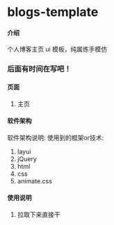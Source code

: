 # blogs-template

#### 介绍
个人博客主页 ui 模板，纯属练手模仿
### 后面有时间在写吧！

#### 页面

1.  主页

#### 软件架构
软件架构说明:
使用到的框架or技术:
1. layui
2. jQuery
3. html 
3. css
5. animate.css




#### 使用说明

1. 拉取下来直接干


